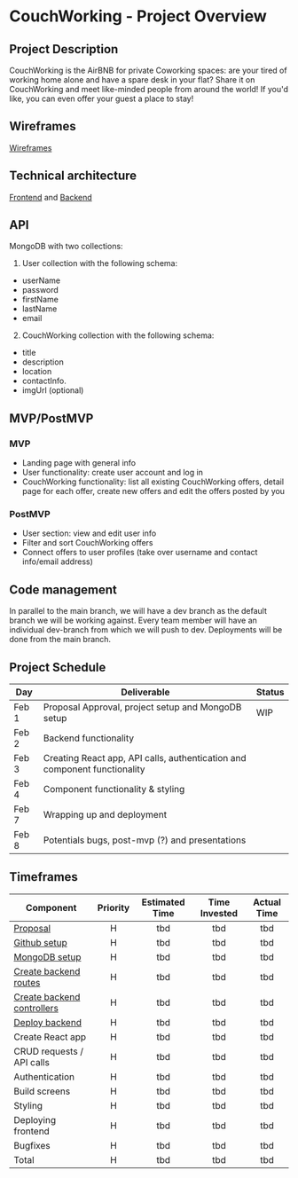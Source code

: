 # CouchWorking - Project Overview

## Project Description

CouchWorking is the AirBNB for private Coworking spaces: are your tired of working home alone and have a spare desk in your flat? Share it on CouchWorking and meet like-minded people from around the world! If you'd like, you can even offer your guest a place to stay!

## Wireframes

[Wireframes](https://whimsical.com/couch-working-screens-nj7gdn2Q4GeqsWc5pMkVm)

## Technical architecture

[Frontend](https://whimsical.com/couchworking-components-hierarchy-XFVwRNckhByMcumR12Hh8g) and [Backend](https://whimsical.com/couch-working-5z7fpHtMBA94BiigcXNXBX)

## API

MongoDB with two collections:

1. User collection with the following schema:

- userName
- password
- firstName
- lastName
- email

2. CouchWorking collection with the following schema:

- title
- description
- location
- contactInfo.
- imgUrl (optional)

## MVP/PostMVP

### MVP

- Landing page with general info
- User functionality: create user account and log in
- CouchWorking functionality: list all existing CouchWorking offers, detail page for each offer, create new offers and edit the offers posted by you

### PostMVP

- User section: view and edit user info
- Filter and sort CouchWorking offers
- Connect offers to user profiles (take over username and contact info/email address)

## Code management

In parallel to the main branch, we will have a dev branch as the default branch we will be working against. Every team member will have an individual dev-branch from which we will push to dev. Deployments will be done from the main branch.

## Project Schedule

| Day   | Deliverable                                                               | Status |
| ----- | ------------------------------------------------------------------------- | ------ |
| Feb 1 | Proposal Approval, project setup and MongoDB setup                        | WIP    |
| Feb 2 | Backend functionality                                                     |        |
| Feb 3 | Creating React app, API calls, authentication and component functionality |        |
| Feb 4 | Component functionality & styling                                         |        |
| Feb 7 | Wrapping up and deployment                                                |        |
| Feb 8 | Potentials bugs, post-mvp (?) and presentations                           |        |

## Timeframes

| Component                                                                               | Priority | Estimated Time | Time Invested | Actual Time |
| --------------------------------------------------------------------------------------- | :------: | :------------: | :-----------: | :---------: |
| [Proposal](https://github.com/timhausweiler/p3-couchworking/issues/1)                   |    H     |      tbd       |      tbd      |     tbd     |
| [Github setup](https://github.com/timhausweiler/p3-couchworking/issues/2)               |    H     |      tbd       |      tbd      |     tbd     |
| [MongoDB setup](https://github.com/timhausweiler/p3-couchworking/issues/3)              |    H     |      tbd       |      tbd      |     tbd     |
| [Create backend routes](https://github.com/timhausweiler/p3-couchworking/issues/4)      |    H     |      tbd       |      tbd      |     tbd     |
| [Create backend controllers](https://github.com/timhausweiler/p3-couchworking/issues/5) |    H     |      tbd       |      tbd      |     tbd     |
| [Deploy backend](https://github.com/timhausweiler/p3-couchworking/issues/6)             |    H     |      tbd       |      tbd      |     tbd     |
| Create React app                                                                        |    H     |      tbd       |      tbd      |     tbd     |
| CRUD requests / API calls                                                               |    H     |      tbd       |      tbd      |     tbd     |
| Authentication                                                                          |    H     |      tbd       |      tbd      |     tbd     |
| Build screens                                                                           |    H     |      tbd       |      tbd      |     tbd     |
| Styling                                                                                 |    H     |      tbd       |      tbd      |     tbd     |
| Deploying frontend                                                                      |    H     |      tbd       |      tbd      |     tbd     |
| Bugfixes                                                                                |    H     |      tbd       |      tbd      |     tbd     |
| Total                                                                                   |    H     |      tbd       |      tbd      |     tbd     |

